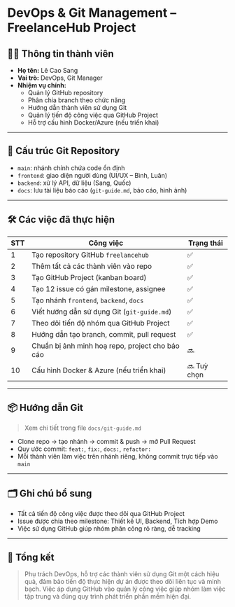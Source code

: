 # DevOps & Git Management – FreelanceHub Project

## 🧑‍💻 Thông tin thành viên

- **Họ tên:** Lê Cao Sang  
- **Vai trò:** DevOps, Git Manager  
- **Nhiệm vụ chính:**
  - Quản lý GitHub repository
  - Phân chia branch theo chức năng
  - Hướng dẫn thành viên sử dụng Git
  - Quản lý tiến độ công việc qua GitHub Project
  - Hỗ trợ cấu hình Docker/Azure (nếu triển khai)

---

## 📁 Cấu trúc Git Repository

- `main`: nhánh chính chứa code ổn định
- `frontend`: giao diện người dùng (UI/UX – Bình, Luân)
- `backend`: xử lý API, dữ liệu (Sang, Quốc)
- `docs`: lưu tài liệu báo cáo (`git-guide.md`, báo cáo, hình ảnh)

---

## 🛠 Các việc đã thực hiện

| STT | Công việc | Trạng thái |
|-----|-----------|------------|
| 1 | Tạo repository GitHub `freelancehub` | ✅ |
| 2 | Thêm tất cả các thành viên vào repo | ✅ |
| 3 | Tạo GitHub Project (kanban board) | ✅ |
| 4 | Tạo 12 issue có gán milestone, assignee | ✅ |
| 5 | Tạo nhánh `frontend`, `backend`, `docs` | ✅ |
| 6 | Viết hướng dẫn sử dụng Git (`git-guide.md`) | ✅ |
| 7 | Theo dõi tiến độ nhóm qua GitHub Project | ✅ |
| 8 | Hướng dẫn tạo branch, commit, pull request | ✅ |
| 9 | Chuẩn bị ảnh minh hoạ repo, project cho báo cáo | 🔜 |
| 10 | Cấu hình Docker & Azure (nếu triển khai) | 🔜 Tuỳ chọn |

---

## 📦 Hướng dẫn Git

> Xem chi tiết trong file `docs/git-guide.md`

- Clone repo → tạo nhánh → commit & push → mở Pull Request
- Quy ước commit: `feat:`, `fix:`, `docs:`, `refactor:`
- Mỗi thành viên làm việc trên nhánh riêng, không commit trực tiếp vào `main`

---

## 🗂 Ghi chú bổ sung

- Tất cả tiến độ công việc được theo dõi qua GitHub Project
- Issue được chia theo milestone: Thiết kế UI, Backend, Tích hợp Demo
- Việc sử dụng GitHub giúp nhóm phân công rõ ràng, dễ tracking

---

## 📌 Tổng kết

> Phụ trách DevOps, hỗ trợ các thành viên sử dụng Git một cách hiệu quả, đảm bảo tiến độ thực hiện dự án được theo dõi liên tục và minh bạch. Việc áp dụng GitHub vào quản lý công việc giúp nhóm làm việc tập trung và đúng quy trình phát triển phần mềm hiện đại.
